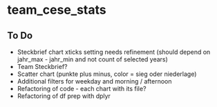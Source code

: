 # team_cese_stats
## To Do
* Steckbrief chart xticks setting needs refinement (should depend on jahr_max - jahr_min and not count of selected years)
* Team Steckbrief?
* Scatter chart (punkte plus minus, color = sieg oder niederlage)
* Additional filters for weekday and morning / afternoon
* Refactoring of code - each chart with its file?
* Refactoring of df prep with dplyr
